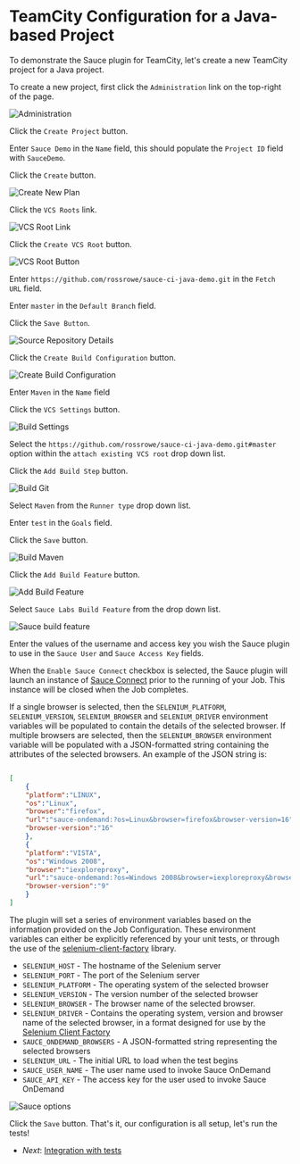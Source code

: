 TeamCity Configuration for a Java-based Project
=============

To demonstrate the Sauce plugin for TeamCity, let's create a new TeamCity project for a Java project.

To create a new project, first click the `Administration` link on the top-right of the page.

![Administration](##administration.png##)

Click the `Create Project` button.

Enter `Sauce Demo` in the `Name` field, this should populate the `Project ID` field with `SauceDemo`.

Click the `Create` button.

![Create New Plan](##create-new-project.png##)

Click the `VCS Roots` link.

![VCS Root Link](##vcs-root-link.png##)

Click the `Create VCS Root` button.

![VCS Root Button](##vcs-root-button.png##)

Enter `https://github.com/rossrowe/sauce-ci-java-demo.git` in the `Fetch URL` field.

Enter `master` in the `Default Branch` field.

Click the `Save Button`.

![Source Repository Details](##plan-git.png##)

Click the `Create Build Configuration` button.

![Create Build Configuration](##create-build-configuration.png##)

Enter `Maven` in the `Name` field

Click the `VCS Settings` button.

![Build Settings](##build-settings.png##)

Select the `https://github.com/rossrowe/sauce-ci-java-demo.git#master` option within the `attach existing VCS root` drop down list.

Click the `Add Build Step` button.

![Build Git](##build-git.png##)

Select `Maven` from the `Runner type` drop down list.

Enter `test` in the `Goals` field.

Click the `Save` button.

![Build Maven](##build-maven.png##)

Click the `Add Build Feature` button.

![Add Build Feature](##add-build-feature.png##)

Select `Sauce Labs Build Feature` from the drop down list.

![Sauce build feature](##sauce-build-feature.png##)

Enter the values of the username and access key you wish the Sauce plugin to use in the `Sauce User` and `Sauce Access Key` fields.

When the `Enable Sauce Connect` checkbox is selected, the Sauce plugin will launch an instance of [Sauce Connect](http://saucelabs.com/docs/sauce-connect) prior to the running of your Job.  This instance will be closed when the Job completes.

If a single browser is selected, then the `SELENIUM_PLATFORM`, `SELENIUM_VERSION`, `SELENIUM_BROWSER` and `SELENIUM_DRIVER` environment variables will be populated to contain the details of the selected browser.  If multiple browsers are selected, then the `SELENIUM_BROWSER` environment variable will be populated with a JSON-formatted string containing the attributes of the selected browsers.  An example of the JSON string is:

```json

[
	{
	"platform":"LINUX",
	"os":"Linux",
	"browser":"firefox",
	"url":"sauce-ondemand:?os=Linux&browser=firefox&browser-version=16",
	"browser-version":"16"
	},
	{
	"platform":"VISTA",
	"os":"Windows 2008",
	"browser":"iexploreproxy",
	"url":"sauce-ondemand:?os=Windows 2008&browser=iexploreproxy&browser-version=9",
	"browser-version":"9"
	}
]
```

The plugin will set a series of environment variables based on the information provided on the Job Configuration. These environment variables can either be explicitly referenced by your unit tests, or through the use of the [selenium-client-factory](https://github.com/infradna/selenium-client-factory) library.

* `SELENIUM_HOST` - The hostname of the Selenium server
* `SELENIUM_PORT` - The port of the Selenium server
* `SELENIUM_PLATFORM` - The operating system of the selected browser
* `SELENIUM_VERSION` - The version number of the selected browser
* `SELENIUM_BROWSER` - The browser name of the selected browser.
* `SELENIUM_DRIVER` - Contains the operating system, version and browser name of the selected browser, in a format designed for use by the [Selenium Client Factory]()
* `SAUCE_ONDEMAND_BROWSERS` - A JSON-formatted string representing the selected browsers
* `SELENIUM_URL` - The initial URL to load when the test begins
* `SAUCE_USER_NAME` - The user name used to invoke Sauce OnDemand
* `SAUCE_API_KEY` - The access key for the user used to invoke Sauce OnDemand

![Sauce options](##sauce-options.png##)

Click the `Save` button.  That's it, our configuration is all setup, let's run the tests!

* _Next_: [Integration with tests](##04-Integration-with-tests.md##)
